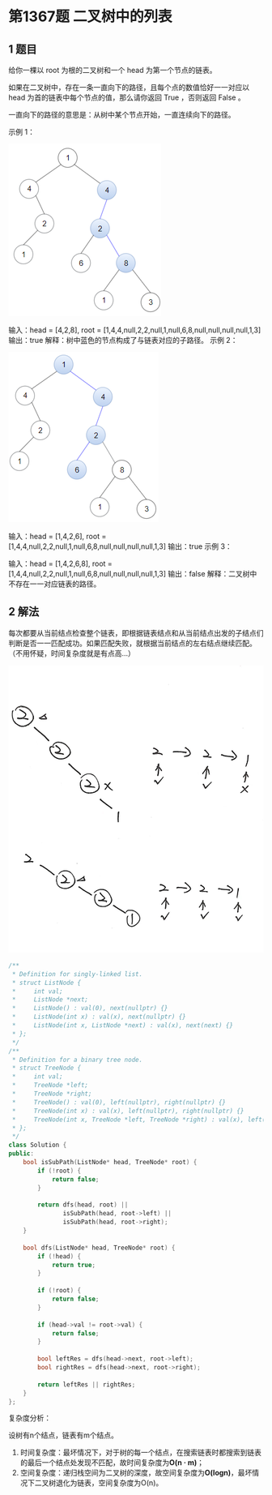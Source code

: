 # 第1367题 二叉树中的列表

## 1 题目

给你一棵以 root 为根的二叉树和一个 head 为第一个节点的链表。

如果在二叉树中，存在一条一直向下的路径，且每个点的数值恰好一一对应以 head 为首的链表中每个节点的值，那么请你返回 True ，否则返回 False 。

一直向下的路径的意思是：从树中某个节点开始，一直连续向下的路径。

示例 1：

![1367-题图1](images/1367-题图1.png)

输入：head = [4,2,8], root = [1,4,4,null,2,2,null,1,null,6,8,null,null,null,null,1,3]
输出：true
解释：树中蓝色的节点构成了与链表对应的子路径。
示例 2：

![1367-题图2](images/1367-题图2.png)

输入：head = [1,4,2,6], root = [1,4,4,null,2,2,null,1,null,6,8,null,null,null,null,1,3]
输出：true
示例 3：

输入：head = [1,4,2,6,8], root = [1,4,4,null,2,2,null,1,null,6,8,null,null,null,null,1,3]
输出：false
解释：二叉树中不存在一一对应链表的路径。

## 2 解法

每次都要从当前结点检查整个链表，即根据链表结点和从当前结点出发的子结点们判断是否一一匹配成功。如果匹配失败，就根据当前结点的左右结点继续匹配。（不用怀疑，时间复杂度就是有点高...）

![图解](images/图解.jpg)

```c++
/**
 * Definition for singly-linked list.
 * struct ListNode {
 *     int val;
 *     ListNode *next;
 *     ListNode() : val(0), next(nullptr) {}
 *     ListNode(int x) : val(x), next(nullptr) {}
 *     ListNode(int x, ListNode *next) : val(x), next(next) {}
 * };
 */
/**
 * Definition for a binary tree node.
 * struct TreeNode {
 *     int val;
 *     TreeNode *left;
 *     TreeNode *right;
 *     TreeNode() : val(0), left(nullptr), right(nullptr) {}
 *     TreeNode(int x) : val(x), left(nullptr), right(nullptr) {}
 *     TreeNode(int x, TreeNode *left, TreeNode *right) : val(x), left(left), right(right) {}
 * };
 */
class Solution {
public:
    bool isSubPath(ListNode* head, TreeNode* root) {
        if (!root) {
            return false;
        }

        return dfs(head, root) ||
               isSubPath(head, root->left) ||
               isSubPath(head, root->right);
    }

    bool dfs(ListNode* head, TreeNode* root) {
        if (!head) {
            return true;
        }

        if (!root) {
            return false;
        }

        if (head->val != root->val) {
            return false;
        }

        bool leftRes = dfs(head->next, root->left);
        bool rightRes = dfs(head->next, root->right);

        return leftRes || rightRes;
    }
};
```

复杂度分析：

设树有n个结点，链表有m个结点。

1. 时间复杂度：最坏情况下，对于树的每一个结点，在搜索链表时都搜索到链表的最后一个结点处发现不匹配，故时间复杂度为**O(n · m)**；
2. 空间复杂度：递归栈空间为二叉树的深度，故空间复杂度为**O(logn)**，最坏情况下二叉树退化为链表，空间复杂度为O(n)。